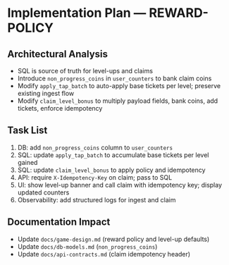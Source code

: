 # Implementation Plan — REWARD-POLICY

## Architectural Analysis
- SQL is source of truth for level-ups and claims
- Introduce `non_progress_coins` in `user_counters` to bank claim coins
- Modify `apply_tap_batch` to auto-apply base tickets per level; preserve existing ingest flow
- Modify `claim_level_bonus` to multiply payload fields, bank coins, add tickets, enforce idempotency

## Task List
1) DB: add `non_progress_coins` column to `user_counters`
2) SQL: update `apply_tap_batch` to accumulate base tickets per level gained
3) SQL: update `claim_level_bonus` to apply policy and idempotency
4) API: require `X-Idempotency-Key` on claim; pass to SQL
5) UI: show level-up banner and call claim with idempotency key; display updated counters
6) Observability: add structured logs for ingest and claim

## Documentation Impact
- Update `docs/game-design.md` (reward policy and level-up defaults)
- Update `docs/db-models.md` (`non_progress_coins`)
- Update `docs/api-contracts.md` (claim idempotency header)
